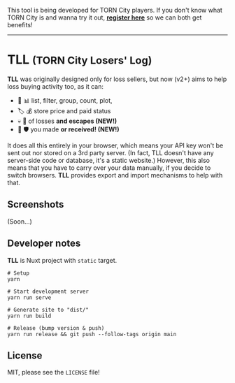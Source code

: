 This tool is being developed for TORN City players. If you don't know what TORN City is and wanna try it out, **[register here](https://www.torn.com/2413874)** so we can both get benefits!

---

# TLL <small>(TORN City Losers' Log)</small>

**TLL** was originally designed only for loss sellers, but now (v2+) aims to help loss buying activity too, as it can:

- 🧾 📊 list, filter, group, count, plot,
- 🏷️ 💰 store price and paid status
- 💀 🏃 of losses **and escapes (NEW!)**
- 🎯 🛡️ you made **or received! (NEW!)**

It does all this entirely in your browser, which means your API key won't be sent out nor stored on a 3rd party server. (In fact, TLL doesn't have any server-side code or database, it's a static website.) However, this also means that you have to carry over your data manually, if you decide to switch browsers. **TLL** provides export and import mechanisms to help with that.


## Screenshots

(Soon...)


## Developer notes

**TLL** is Nuxt project with `static` target.

```
# Setup
yarn

# Start development server
yarn run serve

# Generate site to "dist/"
yarn run build

# Release (bump version & push)
yarn run release && git push --follow-tags origin main
```


## License

MIT, please see the `LICENSE` file!
